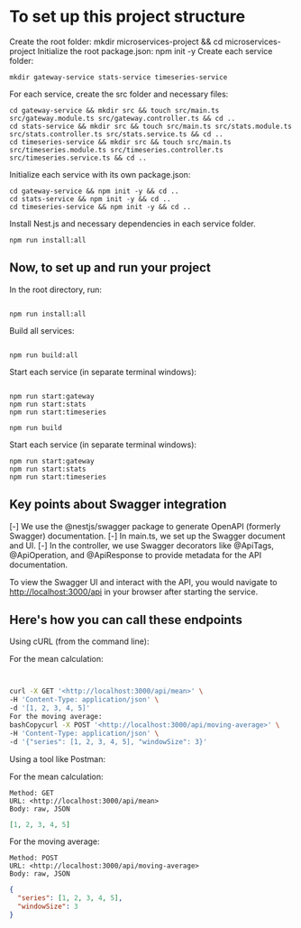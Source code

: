 # To set up this project structure

Create the root folder: mkdir microservices-project && cd microservices-project
Initialize the root package.json: npm init -y
Create each service folder:

```shell
mkdir gateway-service stats-service timeseries-service
```

For each service, create the src folder and necessary files:

```shell
cd gateway-service && mkdir src && touch src/main.ts src/gateway.module.ts src/gateway.controller.ts && cd ..
cd stats-service && mkdir src && touch src/main.ts src/stats.module.ts src/stats.controller.ts src/stats.service.ts && cd ..
cd timeseries-service && mkdir src && touch src/main.ts src/timeseries.module.ts src/timeseries.controller.ts src/timeseries.service.ts && cd ..
```

Initialize each service with its own package.json:

```shell
cd gateway-service && npm init -y && cd ..
cd stats-service && npm init -y && cd ..
cd timeseries-service && npm init -y && cd ..
```

Install Nest.js and necessary dependencies in each service folder.

```shell
npm run install:all
```

## Now, to set up and run your project

In the root directory, run:

```shell

npm run install:all
```

Build all services:

```shell

npm run build:all
```

Start each service (in separate terminal windows):

```shell

npm run start:gateway
npm run start:stats
npm run start:timeseries
```

```shell
npm run build
```

Start each service (in separate terminal windows):

```shell
npm run start:gateway
npm run start:stats
npm run start:timeseries
```

## Key points about Swagger integration

[-] We use the @nestjs/swagger package to generate OpenAPI (formerly Swagger) documentation.
[-] In main.ts, we set up the Swagger document and UI.
[-] In the controller, we use Swagger decorators like @ApiTags, @ApiOperation, and @ApiResponse to provide metadata for the API documentation.

To view the Swagger UI and interact with the API, you would navigate to <http://localhost:3000/api> in your browser after starting the service.

## Here's how you can call these endpoints

Using cURL (from the command line):

For the mean calculation:

```bash


curl -X GET '<http://localhost:3000/api/mean>' \
-H 'Content-Type: application/json' \
-d '[1, 2, 3, 4, 5]'
For the moving average:
bashCopycurl -X POST '<http://localhost:3000/api/moving-average>' \
-H 'Content-Type: application/json' \
-d '{"series": [1, 2, 3, 4, 5], "windowSize": 3}'
```

Using a tool like Postman:

For the mean calculation:

```shell
Method: GET
URL: <http://localhost:3000/api/mean>
Body: raw, JSON
```

```json
[1, 2, 3, 4, 5]
```

For the moving average:

```
Method: POST
URL: <http://localhost:3000/api/moving-average>
Body: raw, JSON
```

```json
{
  "series": [1, 2, 3, 4, 5],
  "windowSize": 3
}
```
